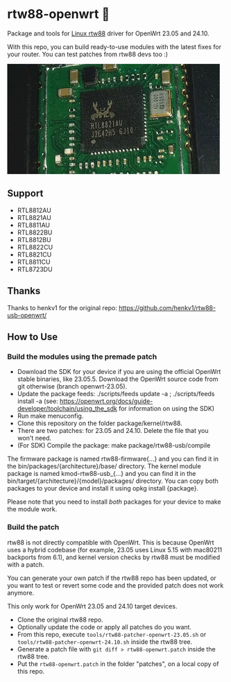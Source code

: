 # rtw88-openwrt 🚀
Package and tools for [Linux rtw88](https://github.com/lwfinger/rtw88) driver for OpenWrt 23.05 and 24.10.

With this repo, you can build ready-to-use modules with the latest fixes for your router. You can test patches from rtw88 devs too :)

![8821AU](docs/8821au.jpg)

## Support
- RTL8812AU
- RTL8821AU
- RTL8811AU
- RTL8822BU
- RTL8812BU
- RTL8822CU
- RTL8821CU
- RTL8811CU
- RTL8723DU

## Thanks
Thanks to henkv1 for the original repo: https://github.com/henkv1/rtw88-usb-openwrt/

## How to Use
### Build the modules using the premade patch

- Download the SDK for your device if you are using the official OpenWrt stable binaries, like 23.05.5. Download the OpenWrt source code from git otherwise (branch openwrt-23.05).
- Update the package feeds: ./scripts/feeds update -a ; ./scripts/feeds install -a (see: https://openwrt.org/docs/guide-developer/toolchain/using_the_sdk for information on using the SDK)
- Run make menuconfig.
- Clone this repository on the folder package/kernel/rtw88.
- There are two patches: for 23.05 and 24.10. Delete the file that you won't need.
- (For SDK) Compile the package: make package/rtw88-usb/compile

The firmware package is named rtw88-firmware{...} and you can find it in the bin/packages/{architecture}/base/ directory. 
The kernel module package is named kmod-rtw88-usb_{...} and you can find it in the bin/target/{architecture}/{model}/packages/ directory. You can copy both packages to your device and install it using opkg install {package}. 

Please note that you need to install *both* packages for your device to make the module work.

### Build the patch

rtw88 is not directly compatible with OpenWrt. This is because OpenWrt uses a hybrid codebase (for example, 23.05 uses Linux 5.15 with mac80211 backports from 6.1), and kernel version checks by rtw88 must be modified with a patch.

You can generate your own patch if the rtw88 repo has been updated, or you want to test or revert some code and the provided patch does not work anymore.

This only work for OpenWrt 23.05 and 24.10 target devices.

- Clone the original rtw88 repo.
- Optionally update the code or apply all patches do you want.
- From this repo, execute `tools/rtw88-patcher-openwrt-23.05.sh` or `tools/rtw88-patcher-openwrt-24.10.sh` inside the rtw88 tree.
- Generate a patch file with `git diff > rtw88-openwrt.patch` inside the rtw88 tree.
- Put the `rtw88-openwrt.patch` in the folder "patches", on a local copy of this repo.


